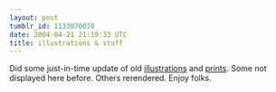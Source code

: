 ```yaml
---
layout: post
tumblr_id: 1133070070
date: 2004-04-21 21:19:33 UTC
title: illustrations & stuff
---
```


Did some just-in-time update of old <a href="/rp14/illustration.xhtml">illustrations</a> and <a href="/rp14/print.xhtml">prints</a>. Some not displayed here before. Others rerendered. Enjoy folks.
